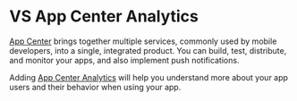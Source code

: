 ﻿# VS App Center Analytics

[App Center](https://appcenter.ms/) brings together multiple services, commonly used by mobile developers, into a single, integrated product. You can build, test, distribute, and monitor your apps, and also implement push notifications.

Adding [App Center Analytics](https://docs.microsoft.com/en-us/appcenter/analytics/) will help you understand more about your app users and their behavior when using your app.
